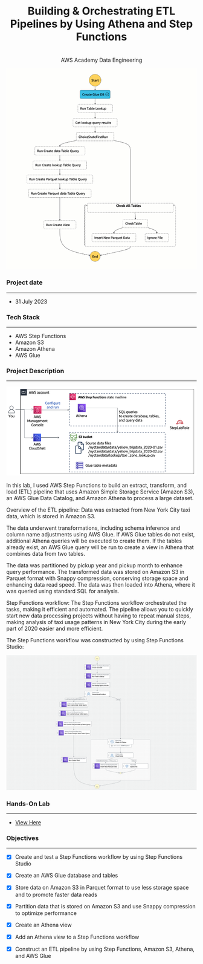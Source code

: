 
<h1 align="center">Building & Orchestrating ETL Pipelines by Using Athena and Step Functions</h1>
<p align="center">
  <br />
  AWS Academy Data Engineering
</p>
<p align="center">
  <img src="WorkflowPOC.gif" width="600">
</p>


### Project date
------------------
- 31 July 2023

### Tech Stack
------------------
- AWS Step Functions
- Amazon S3
- Amazon Athena
- AWS Glue

### Project Description
-----------------
![Architecture](end-arch.png)

In this lab, I used AWS Step Functions to build an extract, transform, and load (ETL) pipeline that uses Amazon Simple Storage Service (Amazon S3), an AWS Glue Data Catalog, and Amazon Athena to process a large dataset.

Overview of the ETL pipeline:
Data was extracted from New York City taxi data, which is stored in Amazon S3. 

The data underwent transformations, including schema inference and column name adjustments using AWS Glue. If AWS Glue tables do not exist, additional Athena queries will be executed to create them. If the tables already exist, an AWS Glue query will be run to create a view in Athena that combines data from two tables.

The data was partitioned by pickup year and pickup month to enhance query performance. The transformed data was stored on Amazon S3 in Parquet format with Snappy compression, conserving storage space and enhancing data read speed. The data was then loaded into Athena, where it was queried using standard SQL for analysis.

Step Functions workflow:
The Step Functions workflow orchestrated the tasks, making it efficient and automated. The pipeline allows you to quickly start new data processing projects without having to repeat manual steps, making analysis of taxi usage patterns in New York City during the early part of 2020 easier and more efficient.

The Step Functions workflow was constructed by using Step Functions Studio: 

![Architecture](WorkflowPOC.png)

### Hands-On Lab
------------------

- [View Here](https://youtu.be/kcuwa8EZ69Y)


### Objectives
-----------------
- [X] Create and test a Step Functions workflow by using Step Functions Studio
- [X] Create an AWS Glue database and tables
- [X] Store data on Amazon S3 in Parquet format to use less storage space and to promote faster data reads
- [X] Partition data that is stored on Amazon S3 and use Snappy compression to optimize performance
- [X] Create an Athena view
- [X] Add an Athena view to a Step Functions workflow
- [X] Construct an ETL pipeline by using Step Functions, Amazon S3, Athena, and AWS Glue








